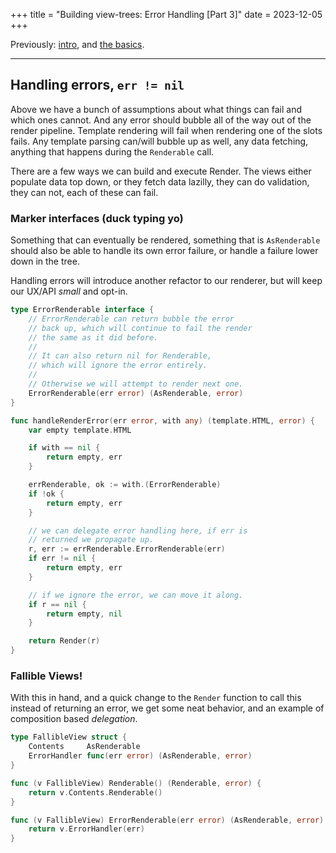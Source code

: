 +++
title = "Building view-trees: Error Handling [Part 3]"
date = 2023-12-05
+++

Previously: [intro][intro], and [the basics][the-basics].

---

## Handling errors, `err != nil`

Above we have a bunch of assumptions about what things can fail
and which ones cannot. And any error should bubble all of the
way out of the render pipeline. Template rendering will fail
when rendering one of the slots fails. Any template parsing
can/will bubble up as well, any data fetching, anything that
happens during the `Renderable` call.

There are a few ways we can build and execute Render. The views
either populate data top down, or they fetch data lazilly,
they can do validation, they can not, each of these can fail.

### Marker interfaces (duck typing yo)

Something that can eventually be rendered, something that is `AsRenderable`
should also be able to handle its own error failure, or handle
a failure lower down in the tree.

Handling errors will introduce another refactor to
our renderer, but will keep our UX/API *small* and opt-in.

```go
type ErrorRenderable interface {
    // ErrorRenderable can return bubble the error
    // back up, which will continue to fail the render
    // the same as it did before.
    //
    // It can also return nil for Renderable,
    // which will ignore the error entirely.
    //
    // Otherwise we will attempt to render next one.
    ErrorRenderable(err error) (AsRenderable, error)
}

func handleRenderError(err error, with any) (template.HTML, error) {
    var empty template.HTML

    if with == nil {
        return empty, err
    }

    errRenderable, ok := with.(ErrorRenderable)
    if !ok {
        return empty, err
    }

    // we can delegate error handling here, if err is
    // returned we propagate up.
    r, err := errRenderable.ErrorRenderable(err)
    if err != nil {
        return empty, err
    }

    // if we ignore the error, we can move it along.
    if r == nil {
        return empty, nil
    }

    return Render(r)
}
```

### Fallible Views!

With this in hand, and a quick change to the `Render` function to
call this instead of returning an error, we get some neat behavior,
and an example of composition based _delegation_.

```go
type FallibleView struct {
    Contents     AsRenderable
    ErrorHandler func(err error) (AsRenderable, error)
}

func (v FallibleView) Renderable() (Renderable, error) {
    return v.Contents.Renderable()
}

func (v FallibleView) ErrorRenderable(err error) (AsRenderable, error) {
    return v.ErrorHandler(err)
}
```


[intro]: /writes/building-view-trees-in-go-part-1
[the-basics]: /writes/building-view-trees-in-go-part-2

